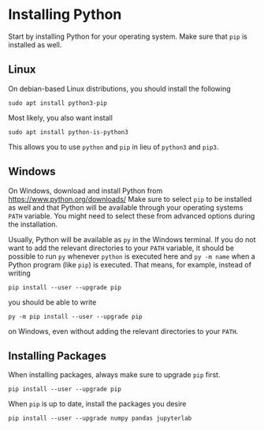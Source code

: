 # Installing Python

Start by installing Python for your operating system.
Make sure that `pip` is installed as well.

## Linux
On debian-based Linux distributions, you should install the following

    sudo apt install python3-pip

Most likely, you also want install

    sudo apt install python-is-python3

This allows you to use `python` and `pip` in lieu of `python3` and `pip3`.

## Windows
On Windows, download and install Python from https://www.python.org/downloads/
Make sure to select `pip` to be installed as well and that Python will be
available through your operating systems `PATH` variable. You might need to
select these from advanced options during the installation.

Usually, Python will be available as `py` in the Windows terminal. If you
do not want to add the relevant directories to your `PATH` variable, it should
be possible to run `py` whenever `python` is executed here and
`py -m name` when a Python program (like `pip`) is executed. That means,
for example, instead of writing

```
pip install --user --upgrade pip
```

you should be able to write

```
py -m pip install --user --upgrade pip
```

on Windows, even without adding the relevant directories to your `PATH`.

## Installing Packages
When installing packages, always make sure to upgrade `pip` first.

    pip install --user --upgrade pip

When `pip` is up to date, install the packages you desire

    pip install --user --upgrade numpy pandas jupyterlab

